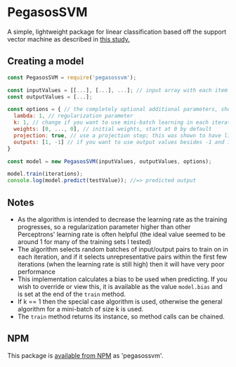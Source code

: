 # PegasosSVM

A simple, lightweight package for linear classification based off the support vector machine as described in [this study.](https://ttic.uchicago.edu/~nati/Publications/PegasosMPB.pdf)

## Creating a model

```js
const PegasosSVM = require('pegasossvm');

const inputValues = [[...], [...], ...]; // input array with each item being its own n-dimensional feature array
const outputValues = [...];

const options = { // the completely optional additional parameters, shown here at their defaults
  lambda: 1, // regularization parameter
  k: 1, // change if you want to use mini-batch learning in each iteration
  weights: [0, ..., 0], // initial weights, start at 0 by default
  projection: true, // use a projection step; this was shown to have little effect but is offered anyway
  outputs: [1, -1] // if you want to use output values besides -1 and 1 in training and predicting, set this to [yourValue1, yourValue2]
}

const model = new PegasosSVM(inputValues, outputValues, options);

model.train(iterations);
console.log(model.predict(testValue)); //=> predicted output
```

## Notes

- As the algorithm is intended to decrease the learning rate as the training progresses, so a regularization parameter higher than other Perceptrons' learning rate is often helpful (the ideal value seemed to be around 1 for many of the training sets I tested)
- The algorithm selects random batches of input/output pairs to train on in each iteration, and if it selects unrepresentative pairs within the first few iterations (when the learning rate is still high) then it will have very poor performance
- This implementation calculates a bias to be used when predicting. If you wish to override or view this, it is available as the value `model.bias` and is set at the end of the `train` method.
- If k == 1 then the special case algorithm is used, otherwise the general algorithm for a mini-batch of size k is used.
- The `train` method returns its instance, so method calls can be chained.

## NPM

This package is [available from NPM](https://www.npmjs.com/package/pegasossvm) as 'pegasossvm'.
